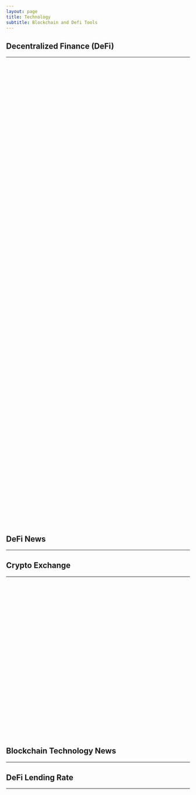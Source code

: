 ```yaml
---
layout: page
title: Technology
subtitle: Blockchain and Defi Tools
---
```

<!-- iframely.com small featured card -->
<h2>Decentralized Finance (DeFi) </h2><hr/>

<div class="iframely-embed"><div class="iframely-responsive" style="height: 140px; padding-bottom: 0;"><a href="https://uniswap.org/" data-iframely-url="//cdn.iframe.ly/XzHpZUO?iframe=card-small"></a></div></div><script async src="//cdn.iframe.ly/embed.js" charset="utf-8"></script>

<div class="iframely-embed"><div class="iframely-responsive" style="height: 140px; padding-bottom: 0;"><a href="https://app.compound.finance" data-iframely-url="//cdn.iframe.ly/cLD8WqC?iframe=card-small"></a></div></div><script async src="//cdn.iframe.ly/embed.js" charset="utf-8"></script>

<div class="iframely-embed"><div class="iframely-responsive" style="height: 140px; padding-bottom: 0;"><a href="https://kyberswap.com" data-iframely-url="//cdn.iframe.ly/eShOTC1?iframe=card-small"></a></div></div><script async src="//cdn.iframe.ly/embed.js" charset="utf-8"></script>

<div class="iframely-embed"><div class="iframely-responsive" style="height: 140px; padding-bottom: 0;"><a href="https://app.aave.com/home" data-iframely-url="//cdn.iframe.ly/hg4FnPv"></a></div></div><script async src="//cdn.iframe.ly/embed.js" charset="utf-8"></script>

<div class="iframely-embed"><div class="iframely-responsive" style="height: 140px; padding-bottom: 0;"><a href="https://www.zapper.fi/" data-iframely-url="//cdn.iframe.ly/Hckj46z"></a></div></div><script async src="//cdn.iframe.ly/embed.js" charset="utf-8"></script>

<div class="iframely-embed"><div class="iframely-responsive" style="height: 140px; padding-bottom: 0;"><a href="https://pools.fyi/" data-iframely-url="//cdn.iframe.ly/8GbehHc?iframe=card-small"></a></div></div><script async src="//cdn.iframe.ly/embed.js" charset="utf-8"></script>

<div class="iframely-embed"><div class="iframely-responsive" style="height: 140px; padding-bottom: 0;"><a href="https://staked.us/" data-iframely-url="//cdn.iframe.ly/sKbEaxe"></a></div></div><script async src="//cdn.iframe.ly/embed.js" charset="utf-8"></script>

<div class="iframely-embed"><div class="iframely-responsive" style="height: 140px; padding-bottom: 0;"><a href="https://matcha.xyz/" data-iframely-url="//cdn.iframe.ly/eBqmwHW?iframe=card-small"></a></div></div><script async src="//cdn.iframe.ly/embed.js" charset="utf-8"></script>

<div class="iframely-embed"><div class="iframely-responsive" style="height: 140px; padding-bottom: 0;"><a href="https://tomoyan.github.io/swap/" data-iframely-url="//cdn.iframe.ly/VuZ4GyM"></a></div></div><script async src="//cdn.iframe.ly/embed.js" charset="utf-8"></script>

<!-- publish0x blockchain news -->
<h2>DeFi News</h2><hr/>
<script src="https://www.publish0x.com/widget/code"></script><publish0x-posts-widget aff="4zbqpvkapr" content-type="tag" content-ids="783"></publish0x-posts-widget>

<!-- iframely.com small featured card -->
<h2>Crypto Exchange</h2><hr/>

<div class="iframely-embed"><div class="iframely-responsive" style="height: 140px; padding-bottom: 0;"><a href="https://simpleswap.io/?ref=4f1871fcc5b4" data-iframely-url="//cdn.iframe.ly/WhRHzs0?iframe=card-small"></a></div></div><script async src="//cdn.iframe.ly/embed.js" charset="utf-8"></script>

<div class="iframely-embed"><div class="iframely-responsive" style="height: 140px; padding-bottom: 0;"><a href="https://swapzone.io/" data-iframely-url="//cdn.iframe.ly/crKCs29?iframe=card-small"></a></div></div><script async src="//cdn.iframe.ly/embed.js" charset="utf-8"></script>

<div class="iframely-embed"><div class="iframely-responsive" style="height: 140px; padding-bottom: 0;"><a href="https://changenow.io?link_id=1b6aecbe211d98" data-iframely-url="//cdn.iframe.ly/nKGxfqS?iframe=card-small"></a></div></div><script async src="//cdn.iframe.ly/embed.js" charset="utf-8"></script>

<!-- publish0x blockchain news -->
<h2>Blockchain Technology News</h2><hr/>
<script src="https://www.publish0x.com/widget/code"></script><publish0x-posts-widget aff="4zbqpvkapr" content-type="tag" content-ids="2432"></publish0x-posts-widget>

<!-- iframely.com small featured card -->
<h2>DeFi Lending Rate</h2><hr/>

<div class="iframely-embed"><div class="iframely-responsive" style="height: 140px; padding-bottom: 0;"><a href="https://defirate.com/lend/" data-iframely-url="//cdn.iframe.ly/dzmw7AK"></a></div></div><script async src="//cdn.iframe.ly/embed.js" charset="utf-8"></script>

<div class="iframely-embed"><div class="iframely-responsive" style="height: 140px; padding-bottom: 0;"><a href="https://defiscore.io/" data-iframely-url="//cdn.iframe.ly/0vB4Ofy?iframe=card-small"></a></div></div><script async src="//cdn.iframe.ly/embed.js" charset="utf-8"></script>

<div class="iframely-embed"><div class="iframely-responsive" style="height: 140px; padding-bottom: 0;"><a href="https://defiprime.com/defi-rates" data-iframely-url="//cdn.iframe.ly/joKklXF?iframe=card-small"></a></div></div><script async src="//cdn.iframe.ly/embed.js" charset="utf-8"></script>
